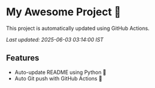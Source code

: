 # My Awesome Project 🚀

This project is automatically updated using GitHub Actions.

_Last updated: 2025-06-03 03:14:00 IST_

## Features
- Auto-update README using Python 🐍
- Auto Git push with GitHub Actions 🤖

